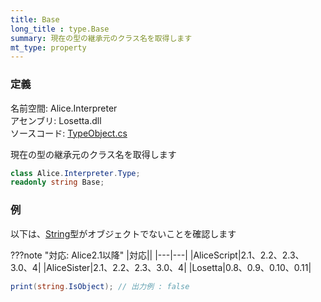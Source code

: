 ```yaml
---
title: Base
long_title : type.Base
summary: 現在の型の継承元のクラス名を取得します
mt_type: property
---
```


### 定義
名前空間: Alice.Interpreter<br/>
アセンブリ: Losetta.dll<br/>
ソースコード: [TypeObject.cs](https://github.com/WSOFT-Project/Losetta/blob/master/Losetta/Objects/TypeObject.cs)

現在の型の継承元のクラス名を取得します

```cs title="AliceScript"
class Alice.Interpreter.Type;
readonly string Base;
```

### 例
以下は、[String](../../../string/index.md)型がオブジェクトでないことを確認します

???note "対応: Alice2.1以降"
    |対応||
    |---|---|
    |AliceScript|2.1、2.2、2.3、3.0、4|
    |AliceSister|2.1、2.2、2.3、3.0、4|
    |Losetta|0.8、0.9、0.10、0.11|

```cs title="AliceScript"
print(string.IsObject); // 出力例 : false
```
